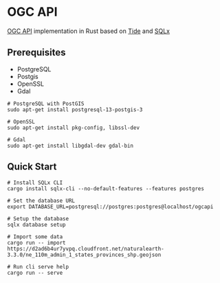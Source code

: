 # OGC API

[OGC API](https://ogcapi.ogc.org/) implementation in Rust based on [Tide](https://github.com/http-rs/tide) and [SQLx](https://github.com/launchbadge/sqlx)


## Prerequisites

- PostgreSQL
- Postgis
- OpenSSL
- Gdal

```
# PostgreSQL with PostGIS
sudo apt-get install postgresql-13-postgis-3

# OpenSSL
sudo apt-get install pkg-config, libssl-dev

# Gdal
sudo apt-get install libgdal-dev gdal-bin
```

## Quick Start

```
# Install SQLx CLI
cargo install sqlx-cli --no-default-features --features postgres

# Set the database URL
export DATABASE_URL=postgresql://postgres:postgres@localhost/ogcapi

# Setup the database
sqlx database setup

# Import some data
cargo run -- import https://d2ad6b4ur7yvpq.cloudfront.net/naturalearth-3.3.0/ne_110m_admin_1_states_provinces_shp.geojson

# Run cli serve help
cargo run -- serve
```